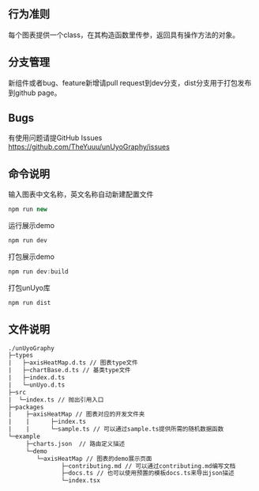 ## 行为准则
每个图表提供一个class，在其构造函数里传参，返回具有操作方法的对象。

## 分支管理
新组件或者bug、feature新增请pull request到dev分支，dist分支用于打包发布到github page。

## Bugs
有使用问题请提GitHub Issues https://github.com/TheYuuu/unUyoGraphy/issues  

## 命令说明
输入图表中文名称，英文名称自动新建配置文件
```js
npm run new
```

运行展示demo
```js
npm run dev
```

打包展示demo
```js
npm run dev:build
```

打包unUyo库
```js
npm run dist
```

## 文件说明
```html
./unUyoGraphy
├─types
|   ├─axisHeatMap.d.ts // 图表type文件
|   ├─chartBase.d.ts // 基类type文件
|   ├─index.d.ts
|   └─unUyo.d.ts
├─src
|  └─index.ts // 抛出引用入口
├─packages
|    ├─axisHeatMap // 图表对应的开发文件夹
|    |      ├─index.ts
|    |      └─sample.ts // 可以通过sample.ts提供所需的随机数据函数
└─example
     ├─charts.json  // 路由定义描述
     └─demo
        └─axisHeatMap // 图表的demo展示页面
               ├─contributing.md // 可以通过contributing.md编写文档
               ├─docs.ts // 也可以使用预置的模板docs.ts来导出json描述
               └─index.tsx
```
